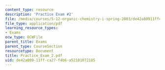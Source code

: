 ```yaml
---
content_type: resource
description: 'Practice Exam #2'
file: /media/courses/5-12-organic-chemistry-i-spring-2003/de42a80911ffca27f4b6a52101072185_Practice_Exam_2.pdf
file_type: application/pdf
learning_resource_types:
- Exams
ocw_type: OCWFile
parent_title: Exams
parent_type: CourseSection
resourcetype: Document
title: Practice_Exam_2.pdf
uid: de42a809-11ff-ca27-f4b6-a52101072185
---
```


